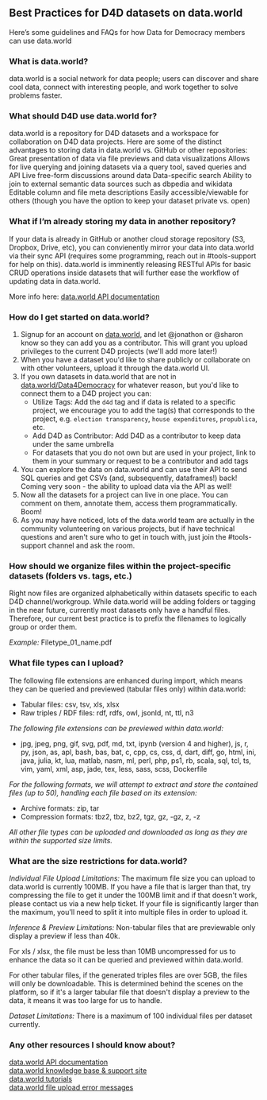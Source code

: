 ## Best Practices for D4D datasets on data.world
Here’s some guidelines and FAQs for how Data for Democracy members can use data.world  

### What is data.world?   
data.world is a social network for data people; users can discover and share cool data, connect with interesting people, and work together to solve problems faster. 

### What should D4D use data.world for?   
data.world is a repository for D4D datasets and a workspace for collaboration on D4D data projects. Here are some of the distinct advantages to storing data in data.world vs. GitHub or other repositories:
Great presentation of data via file previews and data visualizations
Allows for live querying and joining datasets via a query tool, saved queries and API
Live free-form discussions around data
Data-specific search
Ability to join to external semantic data sources such as dbpedia and wikidata
Editable column and file meta descriptions
Easily accessible/viewable for others (though you have the option to keep your dataset private vs. open)

### What if I’m already storing my data in another repository?  
If your data is already in GitHub or another cloud storage repository (S3, Dropbox, Drive, etc), you can convienently mirror your data into data.world via their sync API (requires some programming, reach out in #tools-support for help on this). data.world is imminently releasing RESTful APIs for basic CRUD operations inside datasets that will further ease the workflow of updating data in data.world.   

More info here: [data.world API documentation](https://docs.data.world/documentation/api/)   

### How do I get started on data.world?
1. Signup for an account on [data.world](https://data.world), and let @jonathon or @sharon know so they can add you as a contributor. This will grant you upload privileges to the current D4D projects (we'll add more later!)
2. When you have a dataset you'd like to share publicly or collaborate on with other volunteers, upload it through the data.world UI.
3. If you own datasets in data.world that are not in [data.world/Data4Democracy](https://data.world/data4democracy) for whatever reason, but you'd like to connect them to a D4D project you can:  
    * Utilize Tags: Add the `d4d` tag and if data is related to a specific project, we encourage you to add the tag(s) that corresponds to the project, e.g. `election transparency`, `house expenditures`, `propublica`, etc.
    * Add D4D as Contributor: Add D4D as a contributor to keep data under the same umbrella
    * For datasets that you do not own but are used in your project, link to them in your summary or request to be a contributor and add tags
4. You can explore the data on data.world and can use their API to send SQL queries and get CSVs (and, subsequently, dataframes!) back! Coming very soon - the ability to upload data via the API as well!
5. Now all the datasets for a project can live in one place. You can comment on them, annotate them, access them programmatically. Boom!
6. As you may have noticed, lots of the data.world team are actually in the community volunteering on various projects, but if have technical questions and aren't sure who to get in touch with, just join the #tools-support channel and ask the room.

### How should we organize files within the project-specific datasets (folders vs. tags, etc.)
Right now files are organized alphabetically within datasets specific to each D4D channel/workgroup. While data.world will be adding folders or tagging in the near future, currently most datasets only have a handful files. Therefore, our current best practice is to prefix the filenames to logically group or order them.

_Example:_ Filetype_01_name.pdf

### What file types can I upload?
The following file extensions are enhanced during import, which means they can be queried and previewed (tabular files only) within data.world:
* Tabular files: csv, tsv, xls, xlsx
* Raw triples / RDF files: rdf, rdfs, owl, jsonld, nt, ttl, n3

_The following file extensions can be previewed within data.world:_
* jpg, jpeg, png, gif, svg, pdf, md, txt, ipynb (version 4 and higher), js, r, py, json, as, apl, bash, bas, bat, c, cpp, cs, css, d, dart, diff, go, html, ini, java, julia, kt, lua, matlab, nasm, ml, perl, php, ps1, rb, scala, sql, tcl, ts, vim, yaml, xml, asp, jade, tex, less, sass, scss, Dockerfile

_For the following formats, we will attempt to extract and store the contained files (up to 50), handling each file based on its extension:_
* Archive formats: zip, tar
* Compression formats: tbz2, tbz, bz2, tgz, gz, -gz, z, -z

_All other file types can be uploaded and downloaded as long as they are within the supported size limits._

### What are the size restrictions for data.world?

_Individual File Upload Limitations:_
The maximum file size you can upload to data.world is currently 100MB. If you have a file that is larger than that, try compressing the file to get it under the 100MB limit and if that doesn't work, please contact us via a new help ticket. If your file is significantly larger than the maximum, you'll need to split it into multiple files in order to upload it.

_Inference & Preview Limitations:_
Non-tabular files that are previewable only display a preview if less than 40k.

For xls / xlsx, the file must be less than 10MB uncompressed for us to enhance the data so it can be queried and previewed within data.world. 

For other tabular files, if the generated triples files are over 5GB, the files will only be downloadable. This is determined behind the scenes on the platform, so if it's a larger tabular file that doesn't display a preview to the data, it means it was too large for us to handle.

_Dataset Limitations:_
There is a maximum of 100 individual files per dataset currently.   


### Any other resources I should know about?     
[data.world API documentation](https://docs.data.world/documentation/api/)    
[data.world knowledge base & support site](https://help.data.world/support/home)    
[data.world tutorials](https://docs.data.world/)    
[data.world file upload error messages](https://help.data.world/support/solutions/articles/14000049447-file-upload-error-messages)
